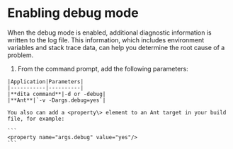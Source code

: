 # Enabling debug mode

When the debug mode is enabled, additional diagnostic information is written to the log file. This information, which includes environment variables and stack trace data, can help you determine the root cause of a problem.

1.   From the command prompt, add the following parameters: 

    |Application|Parameters|
    |-----------|----------|
    |**dita command**|-d or -debug|
    |**Ant**|`-v -Dargs.debug=yes`|

    You also can add a <property\> element to an Ant target in your build file, for example:

    ```
    <property name="args.debug" value="yes"/>
    ```



